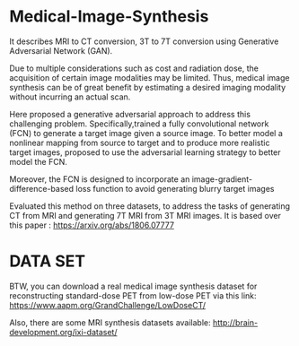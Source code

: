 # Medical-Image-Synthesis
It describes MRI to CT conversion, 3T to 7T conversion using Generative Adversarial Network (GAN).

Due to multiple considerations such as cost and radiation dose, the acquisition of certain image modalities may be limited. Thus, medical image synthesis can be of great benefit by estimating a desired imaging modality without incurring an actual scan.

Here proposed a generative adversarial approach to address this challenging problem. Specifically,trained a fully convolutional network (FCN) to generate a target image given a source image. To better model a nonlinear mapping from source to target and to produce more realistic target images, proposed to use the adversarial learning strategy to better model the FCN.

Moreover, the FCN is designed to incorporate an image-gradient-difference-based loss function to avoid generating blurry target images

Evaluated this method on three datasets, to address the tasks of generating CT from MRI and generating 7T MRI from 3T MRI images.
It is based over this paper : https://arxiv.org/abs/1806.07777

# DATA SET
BTW, you can download a real medical image synthesis dataset for reconstructing standard-dose PET from low-dose PET via this link: https://www.aapm.org/GrandChallenge/LowDoseCT/

Also, there are some MRI synthesis datasets available: http://brain-development.org/ixi-dataset/

